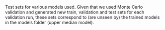 Test sets for various models used. Given that we used Monte Carlo validation and generated new train, validation and test sets for each validation run, these sets correspond to (are unseen by) the trained models in the models folder (upper median model). 
